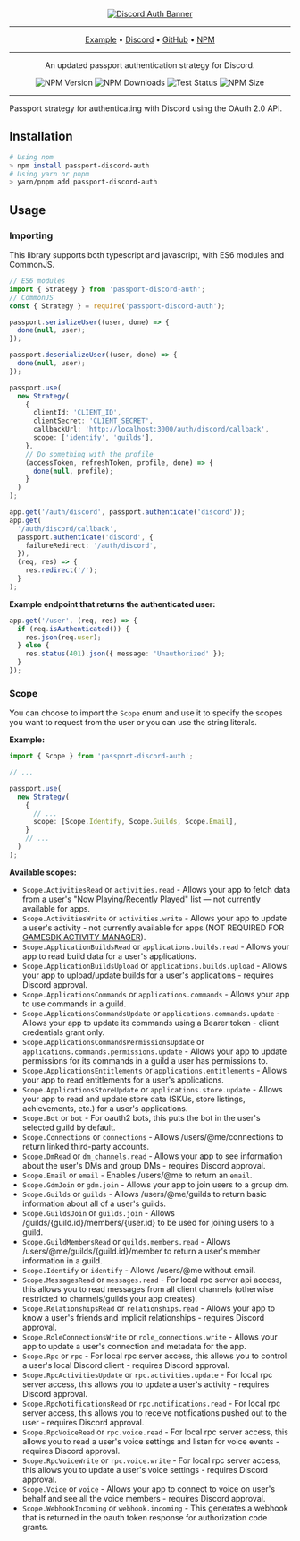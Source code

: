 <div align="center">

[![Discord Auth Banner](https://i.imgur.com/mnqbOIl.png)](https://github.com/slekup/passport-discord-auth)

---

<a href="https://github.com/slekup/passport-discord-auth/blob/main/example" target="_blank">Example</a> • <a href="https://discord.gg/p5rxxQN7DT" target="_blank">Discord</a> • <a href="https://github.com/slekup/passport-discord-auth" target="_blank">GitHub</a> • <a href="https://npmjs.org/package/passport-discord-auth" target="_blank">NPM</a>

---

An updated passport authentication strategy for Discord.

![NPM Version](https://img.shields.io/npm/v/passport-discord-auth.svg) ![NPM Downloads](https://img.shields.io/npm/dt/passport-discord-auth) ![Test Status](https://github.com/slekup/passport-discord-auth/actions/workflows/tests.yml/badge.svg) ![NPM Size](https://img.shields.io/bundlephobia/min/passport-discord-auth)

</div>

---

Passport strategy for authenticating with Discord using the OAuth 2.0 API.

## Installation

```bash
# Using npm
> npm install passport-discord-auth
# Using yarn or pnpm
> yarn/pnpm add passport-discord-auth
```

## Usage

### Importing

This library supports both typescript and javascript, with ES6 modules and CommonJS.

```ts
// ES6 modules
import { Strategy } from 'passport-discord-auth';
// CommonJS
const { Strategy } = require('passport-discord-auth');
```

```ts
passport.serializeUser((user, done) => {
  done(null, user);
});

passport.deserializeUser((user, done) => {
  done(null, user);
});

passport.use(
  new Strategy(
    {
      clientId: 'CLIENT_ID',
      clientSecret: 'CLIENT_SECRET',
      callbackUrl: 'http://localhost:3000/auth/discord/callback',
      scope: ['identify', 'guilds'],
    },
    // Do something with the profile
    (accessToken, refreshToken, profile, done) => {
      done(null, profile);
    }
  )
);

app.get('/auth/discord', passport.authenticate('discord'));
app.get(
  '/auth/discord/callback',
  passport.authenticate('discord', {
    failureRedirect: '/auth/discord',
  }),
  (req, res) => {
    res.redirect('/');
  }
);
```

**Example endpoint that returns the authenticated user:**

```ts
app.get('/user', (req, res) => {
  if (req.isAuthenticated()) {
    res.json(req.user);
  } else {
    res.status(401).json({ message: 'Unauthorized' });
  }
});
```

### Scope

You can choose to import the `Scope` enum and use it to specify the scopes you want to request from the user or you can use the string literals.

**Example:**

```ts
import { Scope } from 'passport-discord-auth';

// ...

passport.use(
  new Strategy(
    {
      // ...
      scope: [Scope.Identify, Scope.Guilds, Scope.Email],
    }
    // ...
  )
);
```

**Available scopes:**

- `Scope.ActivitiesRead` or `activities.read` - Allows your app to fetch data from a user's "Now Playing/Recently Played" list — not currently available for apps.
- `Scope.ActivitiesWrite` or `activities.write` - Allows your app to update a user's activity - not currently available for apps (NOT REQUIRED FOR [GAMESDK ACTIVITY MANAGER](https://discord.com/developers/docs/developer-tools/game-sdk#activities)).
- `Scope.ApplicationBuildsRead` or `applications.builds.read` - Allows your app to read build data for a user's applications.
- `Scope.ApplicationBuildsUpload` or `applications.builds.upload` - Allows your app to upload/update builds for a user's applications - requires Discord approval.
- `Scope.ApplicationsCommands` or `applications.commands` - Allows your app to use commands in a guild.
- `Scope.ApplicationsCommandsUpdate` or `applications.commands.update` - Allows your app to update its commands using a Bearer token - client credentials grant only.
- `Scope.ApplicationsCommandsPermissionsUpdate` or `applications.commands.permissions.update` - Allows your app to update permissions for its commands in a guild a user has permissions to.
- `Scope.ApplicationsEntitlements` or `applications.entitlements` - Allows your app to read entitlements for a user's applications.
- `Scope.ApplicationsStoreUpdate` or `applications.store.update` - Allows your app to read and update store data (SKUs, store listings, achievements, etc.) for a user's applications.
- `Scope.Bot` or `bot` - For oauth2 bots, this puts the bot in the user's selected guild by default.
- `Scope.Connections` or `connections` - Allows /users/@me/connections to return linked third-party accounts.
- `Scope.DmRead` or `dm_channels.read` - Allows your app to see information about the user's DMs and group DMs - requires Discord approval.
- `Scope.Email` or `email` - Enables /users/@me to return an `email`.
- `Scope.GdmJoin` or `gdm.join` - Allows your app to join users to a group dm.
- `Scope.Guilds` or `guilds` - Allows /users/@me/guilds to return basic information about all of a user's guilds.
- `Scope.GuildsJoin` or `guilds.join` - Allows /guilds/{guild.id}/members/{user.id} to be used for joining users to a guild.
- `Scope.GuildMembersRead` or `guilds.members.read` - Allows /users/@me/guilds/{guild.id}/member to return a user's member information in a guild.
- `Scope.Identify` or `identify` - Allows /users/@me without email.
- `Scope.MessagesRead` or `messages.read` - For local rpc server api access, this allows you to read messages from all client channels (otherwise restricted to channels/guilds your app creates).
- `Scope.RelationshipsRead` or `relationships.read` - Allows your app to know a user's friends and implicit relationships - requires Discord approval.
- `Scope.RoleConnectionsWrite` or `role_connections.write` - Allows your app to update a user's connection and metadata for the app.
- `Scope.Rpc` or `rpc` - For local rpc server access, this allows you to control a user's local Discord client - requires Discord approval.
- `Scope.RpcActivitiesUpdate` or `rpc.activities.update` - For local rpc server access, this allows you to update a user's activity - requires Discord approval.
- `Scope.RpcNotificationsRead` or `rpc.notifications.read` - For local rpc server access, this allows you to receive notifications pushed out to the user - requires Discord approval.
- `Scope.RpcVoiceRead` or `rpc.voice.read` - For local rpc server access, this allows you to read a user's voice settings and listen for voice events - requires Discord approval.
- `Scope.RpcVoiceWrite` or `rpc.voice.write` - For local rpc server access, this allows you to update a user's voice settings - requires Discord approval.
- `Scope.Voice` or `voice` - Allows your app to connect to voice on user's behalf and see all the voice members - requires Discord approval.
- `Scope.WebhookIncoming` or `webhook.incoming` - This generates a webhook that is returned in the oauth token response for authorization code grants.

